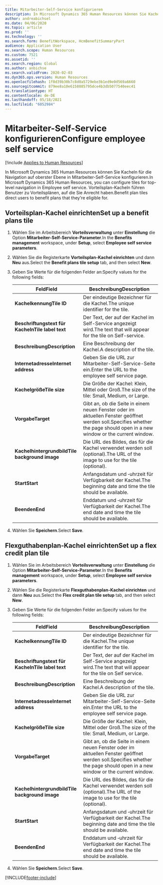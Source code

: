 ```yaml
---
title: Mitarbeiter-Self-Service konfigurieren
description: In Microsoft Dynamics 365 Human Resources können Sie Kacheln für die Navigation auf oberster Ebene in Mitarbeiter-Self-Service konfigurieren.
author: andreabichsel
ms.date: 04/06/2020
ms.topic: article
ms.prod: ''
ms.technology: ''
ms.search.form: BenefitWorkspace, HcmBenefitSummaryPart
audience: Application User
ms.search.scope: Human Resources
ms.custom: 7521
ms.assetid: ''
ms.search.region: Global
ms.author: anbichse
ms.search.validFrom: 2020-02-03
ms.dyn365.ops.version: Human Resources
ms.openlocfilehash: 1f0d39b30b7c8d0a5729ebe3b1ed9e0d569a6660
ms.sourcegitcommit: 879ee8a10e6158885795dce4b3db5077540eec41
ms.translationtype: HT
ms.contentlocale: de-DE
ms.lasthandoff: 05/18/2021
ms.locfileid: "6052984"
---
```

# <a name="configure-employee-self-service"></a><span data-ttu-id="5dd0d-103">Mitarbeiter-Self-Service konfigurieren</span><span class="sxs-lookup"><span data-stu-id="5dd0d-103">Configure employee self service</span></span>

[!include [Applies to Human Resources](../includes/applies-to-hr.md)]

<span data-ttu-id="5dd0d-104">In Microsoft Dynamics 365 Human Resources können Sie Kacheln für die Navigation auf oberster Ebene in Mitarbeiter-Self-Service konfigurieren.</span><span class="sxs-lookup"><span data-stu-id="5dd0d-104">In Microsoft Dynamics 365 Human Resources, you can configure tiles for top-level navigation in Employee self service.</span></span> <span data-ttu-id="5dd0d-105">Vorteilsplan-Kacheln führen Benutzer zu Vorteilsplänen, auf die Sie Anrecht haben.</span><span class="sxs-lookup"><span data-stu-id="5dd0d-105">Benefit plan tiles direct users to benefit plans that they're eligible for.</span></span>

## <a name="set-up-a-benefit-plans-tile"></a><span data-ttu-id="5dd0d-106">Vorteilsplan-Kachel einrichten</span><span class="sxs-lookup"><span data-stu-id="5dd0d-106">Set up a benefit plans tile</span></span>

1. <span data-ttu-id="5dd0d-107">Wählen Sie im Arbeitsbereich **Vorteilsverwaltung** unter **Einstellung** die Option **Mitarbeiter-Self-Service-Parameter**.</span><span class="sxs-lookup"><span data-stu-id="5dd0d-107">In the **Benefits management** workspace, under **Setup**, select **Employee self service parameters**.</span></span>

2. <span data-ttu-id="5dd0d-108">Wählen Sie die Registerkarte **Vorteilsplan-Kachel einrichten** und dann **Neu** aus.</span><span class="sxs-lookup"><span data-stu-id="5dd0d-108">Select the **Benefit plans tile setup** tab, and then select **New**.</span></span>

3. <span data-ttu-id="5dd0d-109">Geben Sie Werte für die folgenden Felder an:</span><span class="sxs-lookup"><span data-stu-id="5dd0d-109">Specify values for the following fields:</span></span>

   | <span data-ttu-id="5dd0d-110">Feld</span><span class="sxs-lookup"><span data-stu-id="5dd0d-110">Field</span></span> | <span data-ttu-id="5dd0d-111">Beschreibung</span><span class="sxs-lookup"><span data-stu-id="5dd0d-111">Description</span></span> |
   | --- | --- |
   | <span data-ttu-id="5dd0d-112">**Kachelkennung**</span><span class="sxs-lookup"><span data-stu-id="5dd0d-112">**Tile ID**</span></span> | <span data-ttu-id="5dd0d-113">Der eindeutige Bezeichner für die Kachel.</span><span class="sxs-lookup"><span data-stu-id="5dd0d-113">The unique identifier for the tile.</span></span> |
   | <span data-ttu-id="5dd0d-114">**Beschriftungstext für Kacheln**</span><span class="sxs-lookup"><span data-stu-id="5dd0d-114">**Tile label text**</span></span> | <span data-ttu-id="5dd0d-115">Der Text, der auf der Kachel im Self-Service angezeigt wird.</span><span class="sxs-lookup"><span data-stu-id="5dd0d-115">The text that will appear for the tile on Self-service.</span></span> |
   | <span data-ttu-id="5dd0d-116">**Beschreibung**</span><span class="sxs-lookup"><span data-stu-id="5dd0d-116">**Description**</span></span> | <span data-ttu-id="5dd0d-117">Eine Beschreibung der Kachel.</span><span class="sxs-lookup"><span data-stu-id="5dd0d-117">A description of the tile.</span></span> |
   | <span data-ttu-id="5dd0d-118">**Internetadresse**</span><span class="sxs-lookup"><span data-stu-id="5dd0d-118">**Internet address**</span></span> | <span data-ttu-id="5dd0d-119">Geben Sie die URL zur Mitarbeiter-Self-Service-Seite ein.</span><span class="sxs-lookup"><span data-stu-id="5dd0d-119">Enter the URL to the employee self service page.</span></span> |
   | <span data-ttu-id="5dd0d-120">**Kachelgröße**</span><span class="sxs-lookup"><span data-stu-id="5dd0d-120">**Tile size**</span></span> | <span data-ttu-id="5dd0d-121">Die Größe der Kachel: Klein, Mittel oder Groß.</span><span class="sxs-lookup"><span data-stu-id="5dd0d-121">The size of the tile: Small, Medium, or Large.</span></span> |
   | <span data-ttu-id="5dd0d-122">**Vorgabe**</span><span class="sxs-lookup"><span data-stu-id="5dd0d-122">**Target**</span></span> | <span data-ttu-id="5dd0d-123">Gibt an, ob die Seite in einem neuen Fenster oder im aktuellen Fenster geöffnet werden soll.</span><span class="sxs-lookup"><span data-stu-id="5dd0d-123">Specifies whether the page should open in a new window or the current window.</span></span> |
   | <span data-ttu-id="5dd0d-124">**Kachelhintergrundbild**</span><span class="sxs-lookup"><span data-stu-id="5dd0d-124">**Tile background image**</span></span> | <span data-ttu-id="5dd0d-125">Die URL des Bildes, das für die Kachel verwendet werden soll (optional).</span><span class="sxs-lookup"><span data-stu-id="5dd0d-125">The URL of the image to use for the tile (optional).</span></span> |
   | <span data-ttu-id="5dd0d-126">**Start**</span><span class="sxs-lookup"><span data-stu-id="5dd0d-126">**Start**</span></span> | <span data-ttu-id="5dd0d-127">Anfangsdatum und ‑uhrzeit für Verfügbarkeit der Kachel.</span><span class="sxs-lookup"><span data-stu-id="5dd0d-127">The beginning date and time the tile should be available.</span></span> |
   | <span data-ttu-id="5dd0d-128">**Beenden**</span><span class="sxs-lookup"><span data-stu-id="5dd0d-128">**End**</span></span> | <span data-ttu-id="5dd0d-129">Enddatum und ‑uhrzeit für Verfügbarkeit der Kachel.</span><span class="sxs-lookup"><span data-stu-id="5dd0d-129">The end date and time the tile should be available.</span></span> |

4. <span data-ttu-id="5dd0d-130">Wählen Sie **Speichern**.</span><span class="sxs-lookup"><span data-stu-id="5dd0d-130">Select **Save**.</span></span>

## <a name="set-up-a-flex-credit-plan-tile"></a><span data-ttu-id="5dd0d-131">Flexguthabenplan-Kachel einrichten</span><span class="sxs-lookup"><span data-stu-id="5dd0d-131">Set up a flex credit plan tile</span></span>

1. <span data-ttu-id="5dd0d-132">Wählen Sie im Arbeitsbereich **Vorteilsverwaltung** unter **Einstellung** die Option **Mitarbeiter-Self-Service-Parameter**.</span><span class="sxs-lookup"><span data-stu-id="5dd0d-132">In the **Benefits management** workspace, under **Setup**, select **Employee self service parameters**.</span></span>

2. <span data-ttu-id="5dd0d-133">Wählen Sie die Registerkarte **Flexguthabenplan-Kachel einrichten** und dann **Neu** aus.</span><span class="sxs-lookup"><span data-stu-id="5dd0d-133">Select the **Flex credit plan tile setup** tab, and then select **New**.</span></span>

3. <span data-ttu-id="5dd0d-134">Geben Sie Werte für die folgenden Felder an:</span><span class="sxs-lookup"><span data-stu-id="5dd0d-134">Specify values for the following fields:</span></span>

   | <span data-ttu-id="5dd0d-135">Feld</span><span class="sxs-lookup"><span data-stu-id="5dd0d-135">Field</span></span> | <span data-ttu-id="5dd0d-136">Beschreibung</span><span class="sxs-lookup"><span data-stu-id="5dd0d-136">Description</span></span> |
   | --- | --- |
   | <span data-ttu-id="5dd0d-137">**Kachelkennung**</span><span class="sxs-lookup"><span data-stu-id="5dd0d-137">**Tile ID**</span></span> | <span data-ttu-id="5dd0d-138">Der eindeutige Bezeichner für die Kachel.</span><span class="sxs-lookup"><span data-stu-id="5dd0d-138">The unique identifier for the tile.</span></span> |
   | <span data-ttu-id="5dd0d-139">**Beschriftungstext für Kacheln**</span><span class="sxs-lookup"><span data-stu-id="5dd0d-139">**Tile label text**</span></span> | <span data-ttu-id="5dd0d-140">Der Text, der auf der Kachel im Self-Service angezeigt wird.</span><span class="sxs-lookup"><span data-stu-id="5dd0d-140">The text that will appear for the tile on Self service.</span></span> |
   | <span data-ttu-id="5dd0d-141">**Beschreibung**</span><span class="sxs-lookup"><span data-stu-id="5dd0d-141">**Description**</span></span> | <span data-ttu-id="5dd0d-142">Eine Beschreibung der Kachel.</span><span class="sxs-lookup"><span data-stu-id="5dd0d-142">A description of the tile.</span></span> |
   | <span data-ttu-id="5dd0d-143">**Internetadresse**</span><span class="sxs-lookup"><span data-stu-id="5dd0d-143">**Internet address**</span></span> | <span data-ttu-id="5dd0d-144">Geben Sie die URL zur Mitarbeiter-Self-Service-Seite ein.</span><span class="sxs-lookup"><span data-stu-id="5dd0d-144">Enter the URL to the employee self service page.</span></span> |
   | <span data-ttu-id="5dd0d-145">**Kachelgröße**</span><span class="sxs-lookup"><span data-stu-id="5dd0d-145">**Tile size**</span></span> | <span data-ttu-id="5dd0d-146">Die Größe der Kachel: Klein, Mittel oder Groß.</span><span class="sxs-lookup"><span data-stu-id="5dd0d-146">The size of the tile: Small, Medium, or Large.</span></span> |
   | <span data-ttu-id="5dd0d-147">**Vorgabe**</span><span class="sxs-lookup"><span data-stu-id="5dd0d-147">**Target**</span></span> | <span data-ttu-id="5dd0d-148">Gibt an, ob die Seite in einem neuen Fenster oder im aktuellen Fenster geöffnet werden soll.</span><span class="sxs-lookup"><span data-stu-id="5dd0d-148">Specifies whether the page should open in a new window or the current window.</span></span> |
   | <span data-ttu-id="5dd0d-149">**Kachelhintergrundbild**</span><span class="sxs-lookup"><span data-stu-id="5dd0d-149">**Tile background image**</span></span> | <span data-ttu-id="5dd0d-150">Die URL des Bildes, das für die Kachel verwendet werden soll (optional).</span><span class="sxs-lookup"><span data-stu-id="5dd0d-150">The URL of the image to use for the tile (optional).</span></span> |
   | <span data-ttu-id="5dd0d-151">**Start**</span><span class="sxs-lookup"><span data-stu-id="5dd0d-151">**Start**</span></span> | <span data-ttu-id="5dd0d-152">Anfangsdatum und ‑uhrzeit für Verfügbarkeit der Kachel.</span><span class="sxs-lookup"><span data-stu-id="5dd0d-152">The beginning date and time the tile should be available.</span></span> |
   | <span data-ttu-id="5dd0d-153">**Beenden**</span><span class="sxs-lookup"><span data-stu-id="5dd0d-153">**End**</span></span> | <span data-ttu-id="5dd0d-154">Enddatum und ‑uhrzeit für Verfügbarkeit der Kachel.</span><span class="sxs-lookup"><span data-stu-id="5dd0d-154">The end date and time the tile should be available.</span></span> |

4. <span data-ttu-id="5dd0d-155">Wählen Sie **Speichern**.</span><span class="sxs-lookup"><span data-stu-id="5dd0d-155">Select **Save**.</span></span>


[!INCLUDE[footer-include](../includes/footer-banner.md)]